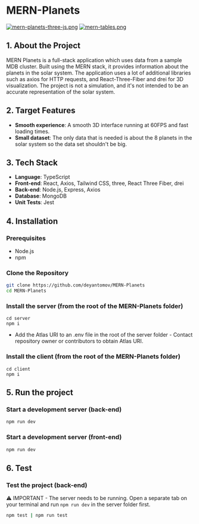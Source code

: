 # MERN-Planets
[![mern-planets-three-js.png](https://i.postimg.cc/DmVxnrBJ/mern-planets-three-js.png)](https://postimg.cc/wRVXkmKg)
[![mern-tables.png](https://i.postimg.cc/NGyYGQdB/mern-tables.png)](https://postimg.cc/V5c2DPyV)

## 1. About the Project
MERN Planets is a full-stack application which uses data from a sample MDB cluster. Built using the MERN stack, it provides information about the planets in the solar system. The application uses a lot of additional libraries such as axios for HTTP requests, and React-Three-Fiber and drei for 3D visualization. The project is not a simulation, and it's not intended to be an accurate representation of the solar system.

## 2. Target Features
- **Smooth experience**: A smooth 3D interface running at 60FPS and fast loading times.
- **Small dataset**: The only data that is needed is about the 8 planets in the solar system so the data set shouldn't be big.

## 3. Tech Stack
- **Language**: TypeScript
- **Front-end**: React, Axios, Tailwind CSS, three, React Three Fiber, drei
- **Back-end**: Node.js, Express, Axios
- **Database**: MongoDB
- **Unit Tests**: Jest

## 4. Installation

### Prerequisites
- Node.js
- npm

### Clone the Repository
```sh
git clone https://github.com/deyantomov/MERN-Planets
cd MERN-Planets
```

### Install the server (from the root of the MERN-Planets folder)
```
cd server
npm i
```

- Add the Atlas URI to an .env file in the root of the server folder - Contact repository owner or contributors to obtain Atlas URI.

### Install the client (from the root of the MERN-Planets folder)
```
cd client
npm i
```

## 5. Run the project

### Start a development server (back-end)
```sh
npm run dev
```

### Start a development server (front-end)
```sh
npm run dev
```

## 6. Test

### Test the project (back-end)

⚠️ IMPORTANT - The server needs to be running. Open a separate tab on your terminal and run ```npm run dev``` in the server folder first.
```sh
npm test | npm run test
```
